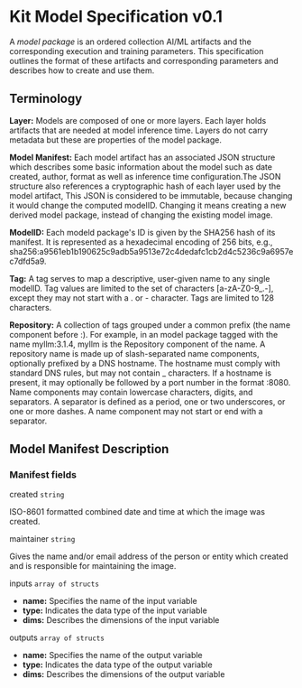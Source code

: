 # Kit Model Specification v0.1

A *model package* is an ordered collection AI/ML artifacts and the corresponding execution and training parameters. This specification outlines the format of these artifacts and corresponding parameters and describes how to create and use them.

## Terminology

**Layer:** Models are composed of one or more layers. Each layer holds artifacts that are needed at model inference time. Layers do not carry metadata but these are properties of the model package.

**Model Manifest:**  Each model artifact has an associated JSON structure which describes some basic information about the model such as date created, author, format as well as inference time configuration.The JSON structure also references a cryptographic hash of each layer used by the model artifact, This JSON is considered to be immutable, because changing it would change the computed modelID. Changing it means creating a new derived model package, instead of changing the existing model image.

**ModelID:** Each modeld package's ID is given by the SHA256 hash of its manifest. It is represented as a hexadecimal encoding of 256 bits, e.g., sha256:a9561eb1b190625c9adb5a9513e72c4dedafc1cb2d4c5236c9a6957ec7dfd5a9. 

**Tag:** A tag serves to map a descriptive, user-given name to any single modelID. Tag values are limited to the set of characters [a-zA-Z0-9_.-], except they may not start with a . or - character. Tags are limited to 128 characters.

**Repository:** A collection of tags grouped under a common prefix (the name component before :). For example, in an model package tagged with the name myllm:3.1.4, myllm is the Repository component of the name. A repository name is made up of slash-separated name components, optionally prefixed by a DNS hostname. The hostname must comply with standard DNS rules, but may not contain _ characters. If a hostname is present, it may optionally be followed by a port number in the format :8080. Name components may contain lowercase characters, digits, and separators. A separator is defined as a period, one or two underscores, or one or more dashes. A name component may not start or end with a separator.


## Model Manifest Description


### Manifest fields

created `string`

ISO-8601 formatted combined date and time at which the image was created.

maintainer `string`

Gives the name and/or email address of the person or entity which created and is responsible for maintaining the image.

inputs `array of structs`

- **name:** Specifies the name of the input variable
- **type:** Indicates the data type of the input variable
- **dims:** Describes the dimensions of the input variable

outputs `array of structs`

- **name:** Specifies the name of the output variable
- **type:** Indicates the data type of the output variable
- **dims:** Describes the dimensions of the output variable